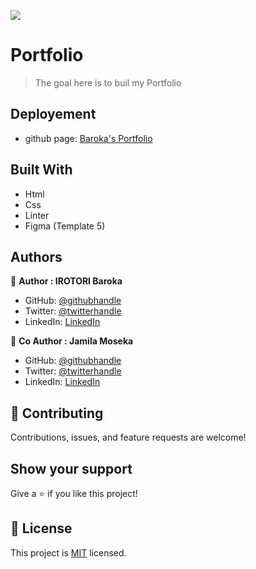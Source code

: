 ![](https://img.shields.io/badge/Microverse-blueviolet)

# Portfolio

> The goal here is to buil my Portfolio

## Deployement

- github page: [Baroka's Portfolio](https://baroka-wp.github.io/Baroka-portfolio/)

## Built With

- Html
- Css
- Linter
- Figma (Template 5)

## Authors

👤 **Author : IROTORI Baroka**

- GitHub: [@githubhandle](https://github.com/Baroka-wp)
- Twitter: [@twitterhandle](https://twitter.com/IrotoriB)
- LinkedIn: [LinkedIn](www.linkedin.com/in/baroka)

👤 **Co Author : Jamila Moseka**

- GitHub: [@githubhandle](https://github.com/jmoseka)
- Twitter: [@twitterhandle](https://twitter.com/mila-moseka)
- LinkedIn: [LinkedIn](https://www.linkedin.com/in/jamila-moseka/)

## 🤝 Contributing

Contributions, issues, and feature requests are welcome!

## Show your support

Give a ⭐️ if you like this project!

## 📝 License

This project is [MIT](./MIT.md) licensed.
